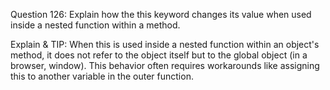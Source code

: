 Question 126: Explain how the this keyword changes its value when used inside a nested function within a method.

Explain & TIP: When this is used inside a nested function within an object's method, it does not refer to the object itself but to the global object (in a browser, window). This behavior often requires workarounds like assigning this to another variable in the outer function.
